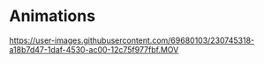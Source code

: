# Animations

https://user-images.githubusercontent.com/69680103/230745318-a18b7d47-1daf-4530-ac00-12c75f977fbf.MOV

